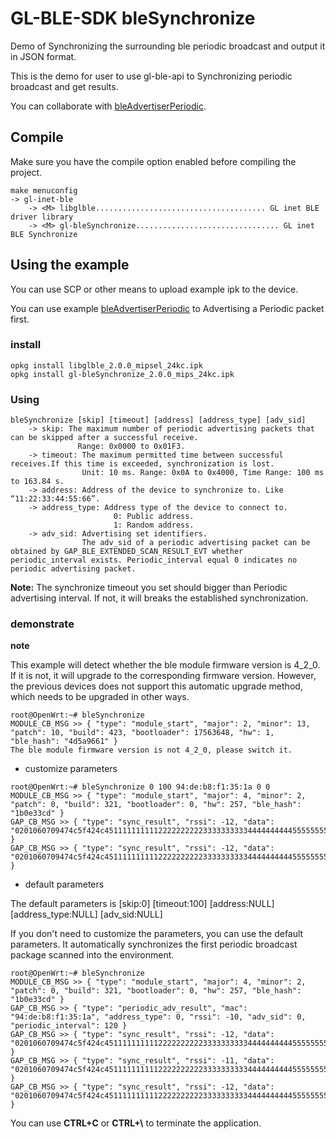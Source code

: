# GL-BLE-SDK     bleSynchronize

Demo of Synchronizing the surrounding ble periodic broadcast and output it in JSON format.

This is the demo for user to use gl-ble-api to Synchronizing  periodic broadcast and get results.

You can collaborate with [bleAdvertiserPeriodic](../bleAdvertiserPeriodic/README.md).



## Compile

Make sure you have the compile option enabled before compiling the project.

```
make menuconfig
-> gl-inet-ble
	-> <M> libglble...................................... GL inet BLE driver library
	-> <M> gl-bleSynchronize................................ GL inet BLE Synchronize 
```



## Using the example

You can use SCP or other means to upload example ipk to the device.

You can use example [bleAdvertiserPeriodic](../bleAdvertiserPeriodic/README.md) to Advertising a Periodic packet first. 



### install

```shell
opkg install libglble_2.0.0_mipsel_24kc.ipk 
opkg install gl-bleSynchronize_2.0.0_mips_24kc.ipk
```



### Using

```shell
bleSynchronize [skip] [timeout] [address] [address_type] [adv_sid]
	-> skip: The maximum number of periodic advertising packets that can be skipped after a successful receive.
               Range: 0x0000 to 0x01F3.
	-> timeout: The maximum permitted time between successful receives.If this time is exceeded, synchronization is lost. 
				Unit: 10 ms. Range: 0x0A to 0x4000, Time Range: 100 ms to 163.84 s.
	-> address: Address of the device to synchronize to. Like “11:22:33:44:55:66”.
	-> address_type: Address type of the device to connect to.
                       0: Public address.
                       1: Random address.  
	-> adv_sid: Advertising set identifiers.
                The adv_sid of a periodic advertising packet can be obtained by GAP_BLE_EXTENDED_SCAN_RESULT_EVT whether 						periodic_interval exists. Periodic_interval equal 0 indicates no periodic advertising packet.
```

**Note:** The synchronize timeout you set should bigger than Periodic advertising interval. If not, it will breaks the established synchronization. 



### demonstrate

**note**

This example will detect whether the ble module firmware version is 4_2_0. If it is not, it will upgrade to the corresponding firmware version. However, the previous devices does not support this automatic upgrade method, which needs to be upgraded in other ways.

```shell
root@OpenWrt:~# bleSynchronize 
MODULE_CB_MSG >> { "type": "module_start", "major": 2, "minor": 13, "patch": 10, "build": 423, "bootloader": 17563648, "hw": 1, "ble_hash": "4d5a9661" }
The ble module firmware version is not 4_2_0, please switch it.
```



- customize parameters 

```shell
root@OpenWrt:~# bleSynchronize 0 100 94:de:b8:f1:35:1a 0 0
MODULE_CB_MSG >> { "type": "module_start", "major": 4, "minor": 2, "patch": 0, "build": 321, "bootloader": 0, "hw": 257, "ble_hash": "1b0e33cd" }
GAP_CB_MSG >> { "type": "sync_result", "rssi": -12, "data": "0201060709474c5f424c45111111111122222222223333333333444444444455555555556666666666777777777788888888889999999999000000000011111111112222222222333333333344444444445555555555666666666677777777778888888888999999999900000000001111111111222222222233333333334444444444555555555566666666667777777777888888888899999999990000000000111111111122222222223333333333444444444455555555556666666666777777777788888888889999999999000000000011111111112222222222333333333344" }
GAP_CB_MSG >> { "type": "sync_result", "rssi": -12, "data": "0201060709474c5f424c45111111111122222222223333333333444444444455555555556666666666777777777788888888889999999999000000000011111111112222222222333333333344444444445555555555666666666677777777778888888888999999999900000000001111111111222222222233333333334444444444555555555566666666667777777777888888888899999999990000000000111111111122222222223333333333444444444455555555556666666666777777777788888888889999999999000000000011111111112222222222333333333344" }
```

- default parameters

The default parameters is [skip:0] [timeout:100] [address:NULL] [address_type:NULL] [adv_sid:NULL]

If you don't need to customize the parameters, you can use the default parameters. It automatically synchronizes the first periodic broadcast package scanned into the environment.

```shell
root@OpenWrt:~# bleSynchronize 
MODULE_CB_MSG >> { "type": "module_start", "major": 4, "minor": 2, "patch": 0, "build": 321, "bootloader": 0, "hw": 257, "ble_hash": "1b0e33cd" }
GAP_CB_MSG >> { "type": "periodic_adv_result", "mac": "94:de:b8:f1:35:1a", "address_type": 0, "rssi": -10, "adv_sid": 0, "periodic_interval": 120 }
GAP_CB_MSG >> { "type": "sync_result", "rssi": -12, "data": "0201060709474c5f424c45111111111122222222223333333333444444444455555555556666666666777777777788888888889999999999000000000011111111112222222222333333333344444444445555555555666666666677777777778888888888999999999900000000001111111111222222222233333333334444444444555555555566666666667777777777888888888899999999990000000000111111111122222222223333333333444444444455555555556666666666777777777788888888889999999999000000000011111111112222222222333333333344" }
GAP_CB_MSG >> { "type": "sync_result", "rssi": -11, "data": "0201060709474c5f424c45111111111122222222223333333333444444444455555555556666666666777777777788888888889999999999000000000011111111112222222222333333333344444444445555555555666666666677777777778888888888999999999900000000001111111111222222222233333333334444444444555555555566666666667777777777888888888899999999990000000000111111111122222222223333333333444444444455555555556666666666777777777788888888889999999999000000000011111111112222222222333333333344" }
GAP_CB_MSG >> { "type": "sync_result", "rssi": -12, "data": "0201060709474c5f424c45111111111122222222223333333333444444444455555555556666666666777777777788888888889999999999000000000011111111112222222222333333333344444444445555555555666666666677777777778888888888999999999900000000001111111111222222222233333333334444444444555555555566666666667777777777888888888899999999990000000000111111111122222222223333333333444444444455555555556666666666777777777788888888889999999999000000000011111111112222222222333333333344" }
```

You can use **CTRL+C** or **CTRL+\\** to terminate the application.

